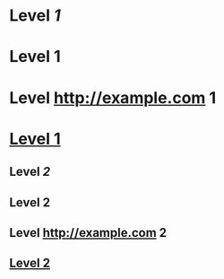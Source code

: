 Level *1*
=========

Level __1__
===========

Level <http://example.com> 1
============================

<u>Level 1</u>
==============

Level *2*
---------

Level __2__
-----------

Level <http://example.com> 2
----------------------------

<u>Level 2</u>
--------------
